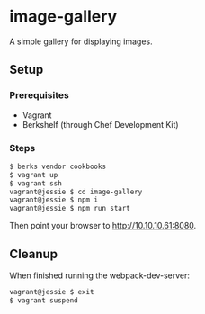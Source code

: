 # image-gallery

A simple gallery for displaying images.

## Setup

### Prerequisites

- Vagrant
- Berkshelf (through Chef Development Kit)

### Steps

```sh
$ berks vendor cookbooks
$ vagrant up
$ vagrant ssh
vagrant@jessie $ cd image-gallery
vagrant@jessie $ npm i
vagrant@jessie $ npm run start
```

Then point your browser to http://10.10.10.61:8080.

## Cleanup

When finished running the webpack-dev-server:

```sh
vagrant@jessie $ exit
$ vagrant suspend
```